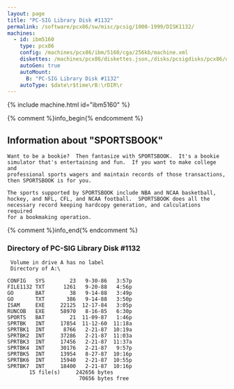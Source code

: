 ```yaml
---
layout: page
title: "PC-SIG Library Disk #1132"
permalink: /software/pcx86/sw/misc/pcsig/1000-1999/DISK1132/
machines:
  - id: ibm5160
    type: pcx86
    config: /machines/pcx86/ibm/5160/cga/256kb/machine.xml
    diskettes: /machines/pcx86/diskettes.json,/disks/pcsigdisks/pcx86/diskettes.json
    autoGen: true
    autoMount:
      B: "PC-SIG Library Disk #1132"
    autoType: $date\r$time\rB:\rDIR\r
---
```


{% include machine.html id="ibm5160" %}

{% comment %}info_begin{% endcomment %}

## Information about "SPORTSBOOK"

    Want to be a bookie?  Then fantasize with SPORTSBOOK.  It's a bookie
    simulator that's entertaining and fun.  If you want to make college and
    professional sports wagers and maintain records of those transactions,
    then SPORTSBOOK is for you.
    
    The sports supported by SPORTSBOOK include NBA and NCAA basketball,
    hockey, and NFL, CFL, and NCAA football.  SPORTSBOOK does all the
    necessary record keeping hardcopy generation, and calculations required
    for a bookmaking operation.
{% comment %}info_end{% endcomment %}


### Directory of PC-SIG Library Disk #1132

     Volume in drive A has no label
     Directory of A:\

    CONFIG   SYS        23   9-30-86   3:57p
    FILE1132 TXT      1261   9-20-88   4:56p
    GO       BAT        38   9-14-88   3:49p
    GO       TXT       386   9-14-88   3:50p
    ISAM     EXE     22125  12-17-84   3:05p
    RUNCOB   EXE     58970   8-16-85   6:30p
    SPORTS   BAT        21  11-09-87   1:46p
    SPRTBK   INT     17854  11-12-60  11:18a
    SPRTBK1  INT      8766   2-21-87  10:19a
    SPRTBK2  INT     37286   2-21-87  11:03a
    SPRTBK3  INT     17456   2-21-87  11:37a
    SPRTBK4  INT     30176   2-21-87   9:57p
    SPRTBK5  INT     13954   8-27-87  10:16p
    SPRTBK6  INT     15940   2-21-87  10:55p
    SPRTBK7  INT     18400   2-21-87  10:16p
           15 file(s)     242656 bytes
                           70656 bytes free

